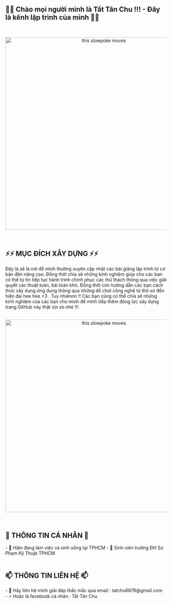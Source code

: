 <h2>👋👋 Chào mọi người mình là Tất Tân Chu !!! - Đây là kênh lập trình của mình 👋👋 </h2>
<br>

<div>
  
<p align="center">
  <img src="https://nordiccoder.com/app/uploads/2018/11/1_OF0xEMkWBv-69zvmNs6RDQ.gif" alt="this slowpoke moves" class="center" width="600" />
</p>
  
</div>

<br>
<h2>⚡⚡ MỤC ĐÍCH XÂY DỰNG ⚡⚡</h2>
Đây là sẽ là nơi để mình thường xuyên cập nhật các bài giảng lập trình từ cơ bản đến nâng cao. Đồng thời chia sẽ những kinh nghiệm giúp cho các bạn có thể tự tin tiếp tục hành trình chinh phục các thử thách thông qua việc giải quyết các thuật toán, bài toán khó. Đồng thời còn hướng dẫn các bạn cách thức xây dụng ứng dụng thông qua những đồ chơi công nghệ từ thô sơ đến hiện đại hee hee <3 . Tuy nhiênnn !! Các bạn cũng có thể chia sẽ những kinh nghiệm của các bạn cho mình để mình tiếp thêm động lực xây dựng trang GitHub này thật xịn xò nhé !!! 
<br>
<br>
<div>
<p align="center">
  <img src="https://cdn.dribbble.com/users/2401141/screenshots/5487982/developers-gif-showcase.gif" alt="this slowpoke moves" class="center" width="600" />
</p>
</div>
<br>
<h2>👀 THÔNG TIN CÁ NHÂN 👀</h2>
- 🔭 Hiện đang làm việc và sinh sống tại TPHCM
- 🔭 Sinh viên trường ĐH Sư Phạm Kỹ Thuật TPHCM
<br>
<br>
<h2>📫 THÔNG TIN LIÊN HỆ 📫</h2>
- 💬 Hãy liên hệ mình giải đáp thắc mắc qua email : tatchu6878@gmail.com
<br/>
- ⚡ Hoặc là facebook cá nhân : Tất Tân Chu
<!--
**TatTanChu/TatTanChu** is a ✨ _special_ ✨ repository because its `README.md` (this file) appears on your GitHub profile.

Here are some ideas to get you started:

- 🔭 I’m currently working on ...
- 🌱 I’m currently learning ...

- 🤔 I’m looking for help with ...
- 💬 Ask me about ...
- 📫 How to reach me: ...
- 😄 Pronouns: ...
- ⚡ Fun fact: ...
-->
